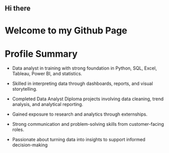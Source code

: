 ## Hi there
# Welcome to my Github Page

# Profile Summary<br/>
* Data analyst in training with strong foundation in Python, SQL, Excel, Tableau, Power BI, and statistics.

* Skilled in interpreting data through dashboards, reports, and visual storytelling.

* Completed Data Analyst Diploma projects involving data cleaning, trend analysis, and analytical reporting.

* Gained exposure to research and analytics through externships.

* Strong communication and problem-solving skills from customer-facing roles.

* Passionate about turning data into insights to support informed decision-making
